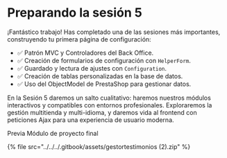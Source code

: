# Preparando la sesión 5

¡Fantástico trabajo! Has completado una de las sesiones más importantes, construyendo tu primera página de configuración:

* ✅ Patrón MVC y Controladores del Back Office.
* ✅ Creación de formularios de configuración con `HelperForm`.
* ✅ Guardado y lectura de ajustes con `Configuration`.
* ✅ Creación de tablas personalizadas en la base de datos.
* ✅ Uso del ObjectModel de PrestaShop para gestionar datos.

En la Sesión 5 daremos un salto cualitativo: haremos nuestros módulos interactivos y compatibles con entornos profesionales. Exploraremos la gestión multitienda y multi-idioma, y daremos vida al frontend con peticiones Ajax para una experiencia de usuario moderna.



Previa Módulo de proyecto final

{% file src="../../../.gitbook/assets/gestortestimonios (2).zip" %}
